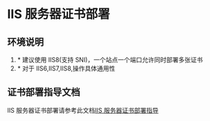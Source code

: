 

# IIS 服务器证书部署

## 环境说明

1.  \* 建议使用 IIS8(支持 SNI)，一个站点一个端口允许同时部署多张证书
2.  \* 对于 IIS6,IIS7,IIS8,操作具体通用性

## 证书部署指导文档

IIS 服务器证书部署请参考此文档[IIS
服务器证书部署指导](http://sslfiles.cn-bj.ufileos.com/IIS上证书部署.pdf)
